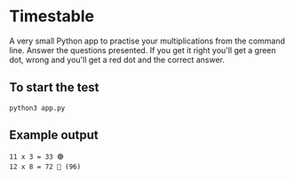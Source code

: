 # Timestable

A very small Python app to practise your multiplications from the command line. Answer the questions presented. If you get it right you'll get a green dot, wrong and you'll get a red dot and the correct answer.

## To start the test
```
python3 app.py
```
## Example output
```
11 x 3 = 33 🟢
12 x 8 = 72 🔴 (96)
```
